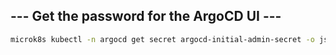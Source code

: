 ## --- Get the password for the ArgoCD UI --- ##

```bash
microk8s kubectl -n argocd get secret argocd-initial-admin-secret -o jsonpath="{.data.password}" | base64 --decode
```
